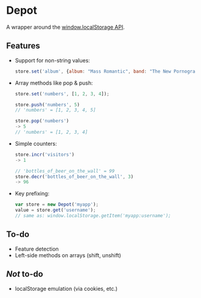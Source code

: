 # Depot

A wrapper around the [window.localStorage API][1].

## Features
- Support for non-string values:

    ```javascript
    store.set('album', {album: "Mass Romantic", band: "The New Pornographers", year: 2000});
    ```

- Array methods like pop & push:

    ```javascript
    store.set('numbers', [1, 2, 3, 4]);
    
    store.push('numbers', 5)
    // 'numbers' = [1, 2, 3, 4, 5]
    
    store.pop('numbers')
    -> 5
    // 'numbers' = [1, 2, 3, 4]
    ```

- Simple counters:

    ```javascript
    store.incr('visitors')
    -> 1

    // 'bottles_of_beer_on_the_wall' = 99
    store.decr('bottles_of_beer_on_the_wall', 3)
    -> 96
    ```

- Key prefixing:

    ```javascript
    var store = new Depot('myapp');
    value = store.get('username');
    // same as: window.localStorage.getItem('myapp:username');
    ```

## To-do
- Feature detection
- Left-side methods on arrays (shift, unshift)

## *Not* to-do
- localStorage emulation (via cookies, etc.)

[1]: http://dev.w3.org/html5/webstorage/#storage